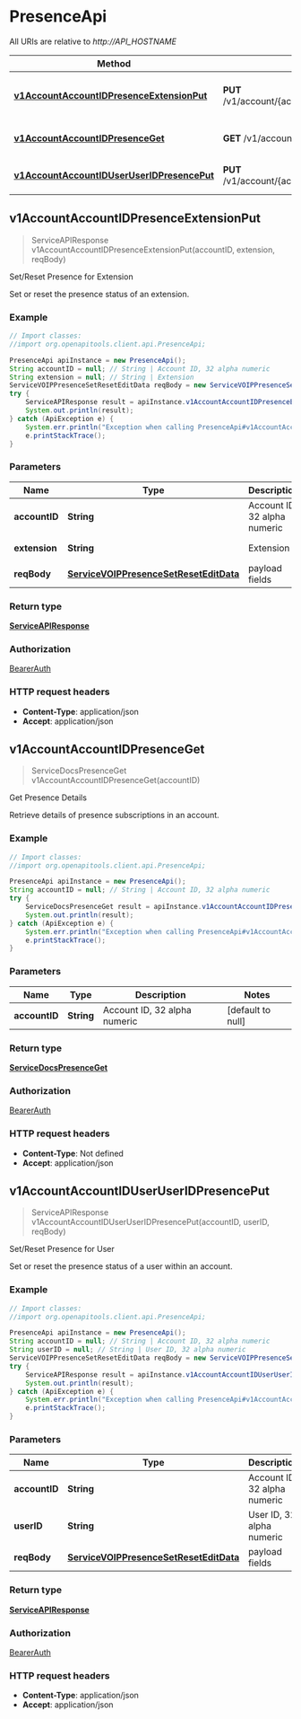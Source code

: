 # PresenceApi

All URIs are relative to *http://API_HOSTNAME*

Method | HTTP request | Description
------------- | ------------- | -------------
[**v1AccountAccountIDPresenceExtensionPut**](PresenceApi.md#v1AccountAccountIDPresenceExtensionPut) | **PUT** /v1/account/{accountID}/presence/{extension} | Set/Reset Presence for Extension
[**v1AccountAccountIDPresenceGet**](PresenceApi.md#v1AccountAccountIDPresenceGet) | **GET** /v1/account/{accountID}/presence | Get Presence Details
[**v1AccountAccountIDUserUserIDPresencePut**](PresenceApi.md#v1AccountAccountIDUserUserIDPresencePut) | **PUT** /v1/account/{accountID}/user/{userID}/presence | Set/Reset Presence for User



## v1AccountAccountIDPresenceExtensionPut

> ServiceAPIResponse v1AccountAccountIDPresenceExtensionPut(accountID, extension, reqBody)

Set/Reset Presence for Extension

Set or reset the presence status of an extension.

### Example

```java
// Import classes:
//import org.openapitools.client.api.PresenceApi;

PresenceApi apiInstance = new PresenceApi();
String accountID = null; // String | Account ID, 32 alpha numeric
String extension = null; // String | Extension
ServiceVOIPPresenceSetResetEditData reqBody = new ServiceVOIPPresenceSetResetEditData(); // ServiceVOIPPresenceSetResetEditData | payload fields
try {
    ServiceAPIResponse result = apiInstance.v1AccountAccountIDPresenceExtensionPut(accountID, extension, reqBody);
    System.out.println(result);
} catch (ApiException e) {
    System.err.println("Exception when calling PresenceApi#v1AccountAccountIDPresenceExtensionPut");
    e.printStackTrace();
}
```

### Parameters


Name | Type | Description  | Notes
------------- | ------------- | ------------- | -------------
 **accountID** | **String**| Account ID, 32 alpha numeric | [default to null]
 **extension** | **String**| Extension | [default to null]
 **reqBody** | [**ServiceVOIPPresenceSetResetEditData**](ServiceVOIPPresenceSetResetEditData.md)| payload fields |

### Return type

[**ServiceAPIResponse**](ServiceAPIResponse.md)

### Authorization

[BearerAuth](../README.md#BearerAuth)

### HTTP request headers

- **Content-Type**: application/json
- **Accept**: application/json


## v1AccountAccountIDPresenceGet

> ServiceDocsPresenceGet v1AccountAccountIDPresenceGet(accountID)

Get Presence Details

Retrieve details of presence subscriptions in an account.

### Example

```java
// Import classes:
//import org.openapitools.client.api.PresenceApi;

PresenceApi apiInstance = new PresenceApi();
String accountID = null; // String | Account ID, 32 alpha numeric
try {
    ServiceDocsPresenceGet result = apiInstance.v1AccountAccountIDPresenceGet(accountID);
    System.out.println(result);
} catch (ApiException e) {
    System.err.println("Exception when calling PresenceApi#v1AccountAccountIDPresenceGet");
    e.printStackTrace();
}
```

### Parameters


Name | Type | Description  | Notes
------------- | ------------- | ------------- | -------------
 **accountID** | **String**| Account ID, 32 alpha numeric | [default to null]

### Return type

[**ServiceDocsPresenceGet**](ServiceDocsPresenceGet.md)

### Authorization

[BearerAuth](../README.md#BearerAuth)

### HTTP request headers

- **Content-Type**: Not defined
- **Accept**: application/json


## v1AccountAccountIDUserUserIDPresencePut

> ServiceAPIResponse v1AccountAccountIDUserUserIDPresencePut(accountID, userID, reqBody)

Set/Reset Presence for User

Set or reset the presence status of a user within an account.

### Example

```java
// Import classes:
//import org.openapitools.client.api.PresenceApi;

PresenceApi apiInstance = new PresenceApi();
String accountID = null; // String | Account ID, 32 alpha numeric
String userID = null; // String | User ID, 32 alpha numeric
ServiceVOIPPresenceSetResetEditData reqBody = new ServiceVOIPPresenceSetResetEditData(); // ServiceVOIPPresenceSetResetEditData | payload fields
try {
    ServiceAPIResponse result = apiInstance.v1AccountAccountIDUserUserIDPresencePut(accountID, userID, reqBody);
    System.out.println(result);
} catch (ApiException e) {
    System.err.println("Exception when calling PresenceApi#v1AccountAccountIDUserUserIDPresencePut");
    e.printStackTrace();
}
```

### Parameters


Name | Type | Description  | Notes
------------- | ------------- | ------------- | -------------
 **accountID** | **String**| Account ID, 32 alpha numeric | [default to null]
 **userID** | **String**| User ID, 32 alpha numeric | [default to null]
 **reqBody** | [**ServiceVOIPPresenceSetResetEditData**](ServiceVOIPPresenceSetResetEditData.md)| payload fields |

### Return type

[**ServiceAPIResponse**](ServiceAPIResponse.md)

### Authorization

[BearerAuth](../README.md#BearerAuth)

### HTTP request headers

- **Content-Type**: application/json
- **Accept**: application/json

